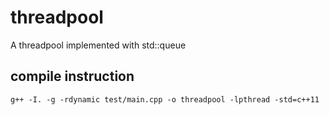 # threadpool
A threadpool implemented with std::queue

## compile instruction
```g++ -I. -g -rdynamic test/main.cpp -o threadpool -lpthread -std=c++11```

